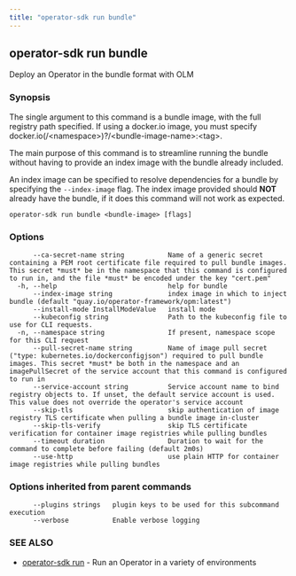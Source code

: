 ```yaml
---
title: "operator-sdk run bundle"
---
```

## operator-sdk run bundle

Deploy an Operator in the bundle format with OLM

### Synopsis

The single argument to this command is a bundle image, with the full registry path specified.
If using a docker.io image, you must specify docker.io(/&lt;namespace&gt;)?/&lt;bundle-image-name&gt;:&lt;tag&gt;.

The main purpose of this command is to streamline running the bundle without having to provide an index image with the bundle already included.

An index image can be specified to resolve dependencies for a bundle by specifying the `--index-image` flag.
The index image provided should **NOT** already have the bundle, if it does this command will not work as expected.


```
operator-sdk run bundle <bundle-image> [flags]
```

### Options

```
      --ca-secret-name string           Name of a generic secret containing a PEM root certificate file required to pull bundle images. This secret *must* be in the namespace that this command is configured to run in, and the file *must* be encoded under the key "cert.pem"
  -h, --help                            help for bundle
      --index-image string              index image in which to inject bundle (default "quay.io/operator-framework/opm:latest")
      --install-mode InstallModeValue   install mode
      --kubeconfig string               Path to the kubeconfig file to use for CLI requests.
  -n, --namespace string                If present, namespace scope for this CLI request
      --pull-secret-name string         Name of image pull secret ("type: kubernetes.io/dockerconfigjson") required to pull bundle images. This secret *must* be both in the namespace and an imagePullSecret of the service account that this command is configured to run in
      --service-account string          Service account name to bind registry objects to. If unset, the default service account is used. This value does not override the operator's service account
      --skip-tls                        skip authentication of image registry TLS certificate when pulling a bundle image in-cluster
      --skip-tls-verify                 skip TLS certificate verification for container image registries while pulling bundles
      --timeout duration                Duration to wait for the command to complete before failing (default 2m0s)
      --use-http                        use plain HTTP for container image registries while pulling bundles
```

### Options inherited from parent commands

```
      --plugins strings   plugin keys to be used for this subcommand execution
      --verbose           Enable verbose logging
```

### SEE ALSO

* [operator-sdk run](../operator-sdk_run)	 - Run an Operator in a variety of environments

